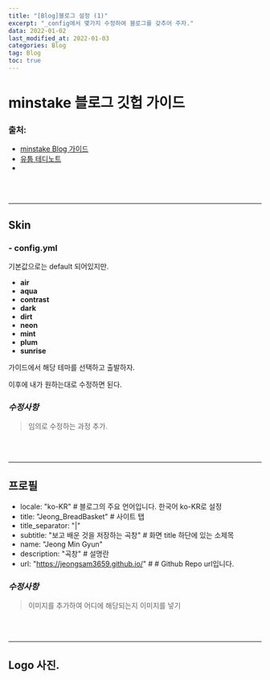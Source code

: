 ```yaml
---
title: "[Blog]블로그 설정 (1)"
excerpt: "_config에서 몇가지 수정하여 블로그를 갖추어 주자."
data: 2022-01-02
last_modified_at: 2022-01-03
categories: Blog
tag: Blog
toc: true
---
```


# minstake 블로그 깃헙 가이드

### 출처:

-   [minstake Blog 가이드](https://mmistakes.github.io/minimal-mistakes/docs/configuration/)
-   [유툽 테디노트](https://www.youtube.com/watch?v=0TeHUqSAb6Q&list=PLIMb_GuNnFwfQBZQwD-vCZENL5YLDZekr&index=3)
-   []()

<br><br/>

---

## Skin

### - config.yml

기본값으로는 default 되어있지만.

-   **air**
-   **aqua**
-   **contrast**
-   **dark**
-   **dirt**
-   **neon**
-   **mint**
-   **plum**
-   **sunrise**

가이드에서 해당 테마를 선택하고 출발하자.

이후에 내가 원하는대로 수정하면 된다.

### _수정사항_

> 임의로 수정하는 과정 추가.

<br><br/>

---

## 프로필

-   locale: "ko-KR" # 블로그의 주요 언어입니다. 한국어 ko-KR로 설정
-   title: "Jeong_BreadBasket" # 사이트 탭
-   title_separator: "|"
-   subtitle: "보고 배운 것을 저장하는 곡창" # 화면 title 하단에 있는 소제목
-   name: "Jeong Min Gyun"
-   description: "곡창" # 설명란
-   url: "https://jeongsam3659.github.io/" # # Github Repo url입니다.

### _수정사항_

> 이미지를 추가하여 어디에 해당되는지 이미지를 넣기

<br><br/>

---

## Logo 사진.

